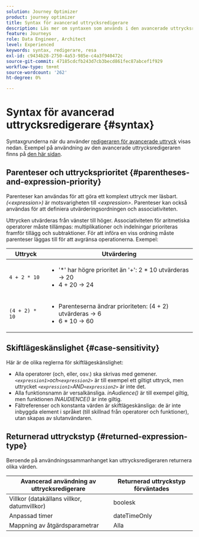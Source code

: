 ```yaml
---
solution: Journey Optimizer
product: journey optimizer
title: Syntax för avancerad uttrycksredigerare
description: Läs mer om syntaxen som används i den avancerade uttrycksredigeraren
feature: Journeys
role: Data Engineer, Architect
level: Experienced
keywords: syntax, redigerare, resa
exl-id: c9434b28-2750-4a53-985e-c4a3f940472c
source-git-commit: 47185cdcfb243d7cb3becd861fec87abcef1f929
workflow-type: tm+mt
source-wordcount: '262'
ht-degree: 0%

---
```


# Syntax för avancerad uttrycksredigerare {#syntax}

Syntaxgrunderna när du använder [redigeraren för avancerade uttryck](expressionadvanced.md) visas nedan. Exempel på användning av den avancerade uttrycksredigeraren finns på [den här sidan](advanced-editor-use-cases.md).

## Parenteser och uttrycksprioritet {#parentheses-and-expression-priority}

Parenteser kan användas för att göra ett komplext uttryck mer läsbart. _(&lt;expression>)_ är motsvarigheten till _&lt;expression>_. Parenteser kan också användas för att definiera utvärderingsordningen och associativiteten.

Uttrycken utvärderas från vänster till höger. Associativiteten för aritmetiska operatorer måste tillämpas: multiplikationer och indelningar prioriteras framför tillägg och subtraktioner. För att införa en viss ordning måste parenteser läggas till för att avgränsa operationerna. Exempel:

<!--```5 + 2 * 10 = 25, and (5 + 2) * 10 = 70```-->

| Uttryck | Utvärdering |
|--- |--- |
| `4 + 2 * 10` | <ul><li>&#39;*&#39; har högre prioritet än &#39;+&#39;: 2 * 10 utvärderas → 20</li><li>4 + 20 → 24</li></ul> |
| `(4 + 2) * 10` | <ul><li>Parenteserna ändrar prioriteten: (4 + 2) utvärderas → 6</li><li> 6 * 10 → 60</li></ul> |

## Skiftlägeskänslighet {#case-sensitivity}

Här är de olika reglerna för skiftlägeskänslighet:

* Alla operatorer (och, eller, osv.) ska skrivas med gemener. _`<expression1>`och`<expression2>`_ är till exempel ett giltigt uttryck, men uttrycket _`<expression1>`AND`<expression2>`_ är inte det.
* Alla funktionsnamn är versalkänsliga. _inAudience()_ är till exempel giltig, men funktionen _INAUDIENCE()_ är inte giltig.
* Fältreferenser och konstanta värden är skiftlägeskänsliga: de är inte inbyggda element i språket (till skillnad från operatorer och funktioner), utan skapas av slutanvändaren.

## Returnerad uttryckstyp {#returned-expression-type}

Beroende på användningssammanhanget kan uttrycksredigeraren returnera olika värden.

| Avancerad användning av uttrycksredigerare | Returnerad uttryckstyp förväntades |
|--- |--- |
| Villkor (datakällans villkor, datumvillkor) | boolesk |
| Anpassad timer | dateTimeOnly |
| Mappning av åtgärdsparametrar | Alla |
